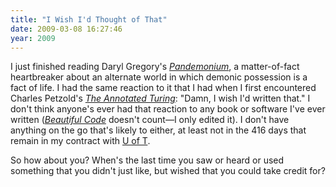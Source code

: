 ```yaml
---
title: "I Wish I'd Thought of That"
date: 2009-03-08 16:27:46
year: 2009
---
```

I just finished reading Daryl Gregory's <a href="http://www.amazon.com/Pandemonium-Daryl-Gregory/dp/0345501160"><em>Pandemonium</em></a>, a matter-of-fact heartbreaker about an alternate world in which demonic possession is a fact of life. I had the same reaction to it that I had when I first encountered Charles Petzold's <a href="http://www.amazon.com/Annotated-Turing-Through-Historic-Computability/dp/0470229055"><em>The Annotated Turing</em></a>: "Damn, I wish I'd written that." I don't think anyone's ever had that reaction to any book or software I've ever written (<a href="http://www.amazon.com/Beautiful-Code-Leading-Programmers-Practice/dp/0596510047"><em>Beautiful Code</em></a> doesn't count—I only edited it). I don't have anything on the go that's likely to either, at least not in the 416 days that remain in my contract with <a href="http://www.cs.toronto.edu">U of T</a>.

So how about you? When's the last time you saw or heard or used something that you didn't just like, but wished that you could take credit for?
